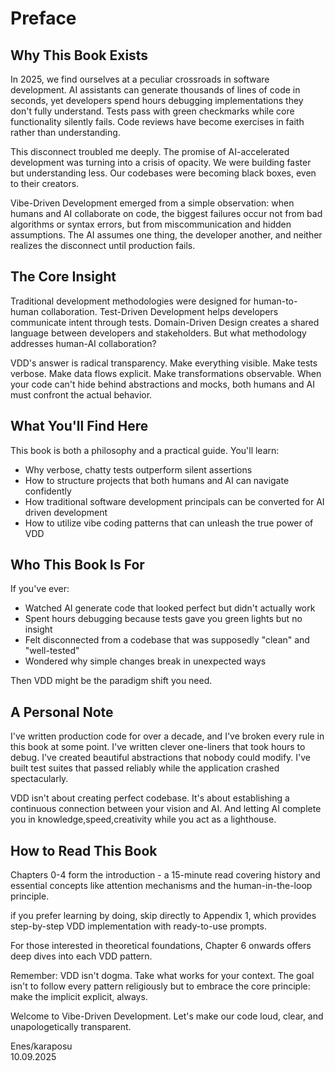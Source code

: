 # Preface

## Why This Book Exists

In 2025, we find ourselves at a peculiar crossroads in software development. AI assistants can generate thousands of lines of code in seconds, yet developers spend hours debugging implementations they don't fully understand. Tests pass with green checkmarks while core functionality silently fails. Code reviews have become exercises in faith rather than understanding.

This disconnect troubled me deeply. The promise of AI-accelerated development was turning into a crisis of opacity. We were building faster but understanding less. Our codebases were becoming black boxes, even to their creators.

Vibe-Driven Development emerged from a simple observation: when humans and AI collaborate on code, the biggest failures occur not from bad algorithms or syntax errors, but from miscommunication and hidden assumptions. The AI assumes one thing, the developer another, and neither realizes the disconnect until production fails.

## The Core Insight

Traditional development methodologies were designed for human-to-human collaboration. Test-Driven Development helps developers communicate intent through tests. Domain-Driven Design creates a shared language between developers and stakeholders. But what methodology addresses human-AI collaboration?

VDD's answer is radical transparency. Make everything visible. Make tests verbose. Make data flows explicit. Make transformations observable. When your code can't hide behind abstractions and mocks, both humans and AI must confront the actual behavior.

## What You'll Find Here

This book is both a philosophy and a practical guide. You'll learn:

- Why verbose, chatty tests outperform silent assertions
- How to structure projects that both humans and AI can navigate confidently  
- How traditional software development principals can be converted for AI driven development
- How to utilize vibe coding patterns that can unleash the true power of VDD


## Who This Book Is For

If you've ever:
- Watched AI generate code that looked perfect but didn't actually work
- Spent hours debugging because tests gave you green lights but no insight
- Felt disconnected from a codebase that was supposedly "clean" and "well-tested"
- Wondered why simple changes break in unexpected ways

Then VDD might be the paradigm shift you need.

## A Personal Note

I've written production code for over a decade, and I've broken every rule in this book at some point. I've written clever one-liners that took hours to debug. I've created beautiful abstractions that nobody could modify. I've built test suites that passed reliably while the application crashed spectacularly.

VDD isn't about creating perfect codebase. It's about establishing a continuous connection between your vision and AI. And letting AI complete you in knowledge,speed,creativity while you act as a lighthouse.


## How to Read This Book


Chapters 0-4 form the introduction - a 15-minute read covering history and essential concepts like attention mechanisms and the human-in-the-loop principle.

if you prefer learning by doing, skip directly to Appendix 1, which provides step-by-step VDD implementation with ready-to-use prompts.

For those interested in theoretical foundations, Chapter 6 onwards offers deep dives into each VDD pattern.

Remember: VDD isn't dogma. Take what works for your context. The goal isn't to follow every pattern religiously but to embrace the core principle: make the implicit explicit, always.

Welcome to Vibe-Driven Development. Let's make our code loud, clear, and unapologetically transparent.

Enes/karaposu  
10.09.2025
